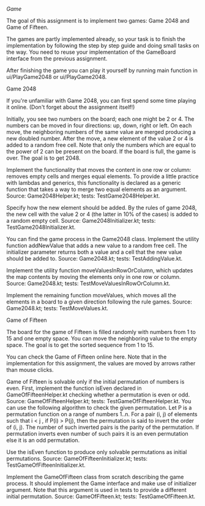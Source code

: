 *Game*

The goal of this assignment is to implement two games: Game 2048 and Game of Fifteen.

The games are partly implemented already, so your task is to finish the implementation by following the step by step guide and doing small tasks on the way. You need to reuse your implementation of the GameBoard interface from the previous assignment.

After finishing the game you can play it yourself by running main function in ui/PlayGame2048 or ui/PlayGame2048.

Game 2048

If you're unfamiliar with Game 2048, you can first spend some time playing it online. (Don't forget about the assignment itself!)

Initially, you see two numbers on the board; each one might be 2 or 4. The numbers can be moved in four directions: up, down, right or left. On each move, the neighboring numbers of the same value are merged producing a new doubled number. After the move, a new element of the value 2 or 4 is added to a random free cell. Note that only the numbers which are equal to the power of 2 can be present on the board. If the board is full, the game is over. The goal is to get 2048.

Implement the functionality that moves the content in one row or column: removes empty cells and merges equal elements. To provide a little practice with lambdas and generics, this functionality is declared as a generic function that takes a way to merge two equal elements as an argument.
Source: Game2048Helper.kt; tests: TestGame2048Helper.kt.

Specify how the new element should be added. By the rules of game 2048, the new cell with the value 2 or 4 (the latter in 10% of the cases) is added to a random empty cell.
Source: Game2048Initializer.kt; tests: TestGame2048Initializer.kt.

You can find the game process in the Game2048 class. Implement the utility function addNewValue that adds a new value to a random free cell. The initializer parameter returns both a value and a cell that the new value should be added to.
Source: Game2048.kt; tests: TestAddingValue.kt.

Implement the utility function moveValuesInRowOrColumn, which updates the map contents by moving the elements only in one row or column.
Source: Game2048.kt; tests: TestMoveValuesInRowOrColumn.kt.

Implement the remaining function moveValues, which moves all the elements in a board to a given direction following the rule games.
Source: Game2048.kt; tests: TestMoveValues.kt.

Game of Fifteen

The board for the game of Fifteen is filled randomly with numbers from 1 to 15 and one empty space. You can move the neighboring value to the empty space. The goal is to get the sorted sequence from 1 to 15.

You can check the Game of Fifteen online here. Note that in the implementation for this assignment, the values are moved by arrows rather than mouse clicks.

Game of Fifteen is solvable only if the initial permutation of numbers is even. First, implement the function isEven declared in GameOfFifteenHelper.kt checking whether a permutation is even or odd. Source: GameOfFifteenHelper.kt; tests: TestGameOfFifteenHelper.kt.
You can use the following algorithm to check the given permutation. Let P is a permutation function on a range of numbers 1..n. For a pair (i, j) of elements such that i < j , if P(i) > P(j), then the permutation is said to invert the order of (i, j). The number of such inverted pairs is the parity of the permutation. If permutation inverts even number of such pairs it is an even permutation else it is an odd permutation.

Use the isEven function to produce only solvable permutations as initial permutations. Source: GameOfFifteenInitializer.kt; tests: TestGameOfFifteenInitializer.kt.

Implement the GameOfFifteen class from scratch describing the game process. It should implement the Game interface and make use of initializer argument. Note that this argument is used in tests to provide a different initial permutation. Source: GameOfFifteen.kt; tests: TestGameOfFifteen.kt.